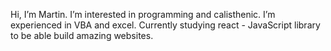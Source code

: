 Hi, I’m Martin.
I’m interested in programming and calisthenic.
I’m experienced in VBA and excel. Currently studying react - JavaScript library to be able build amazing websites.


<!---
martin052/martin052 is a ✨ special ✨ repository because its `README.md` (this file) appears on your GitHub profile.
You can click the Preview link to take a look at your changes.
--->

